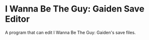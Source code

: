 # I Wanna Be The Guy: Gaiden Save Editor
A program that can edit I Wanna Be The Guy: Gaiden's save files.
